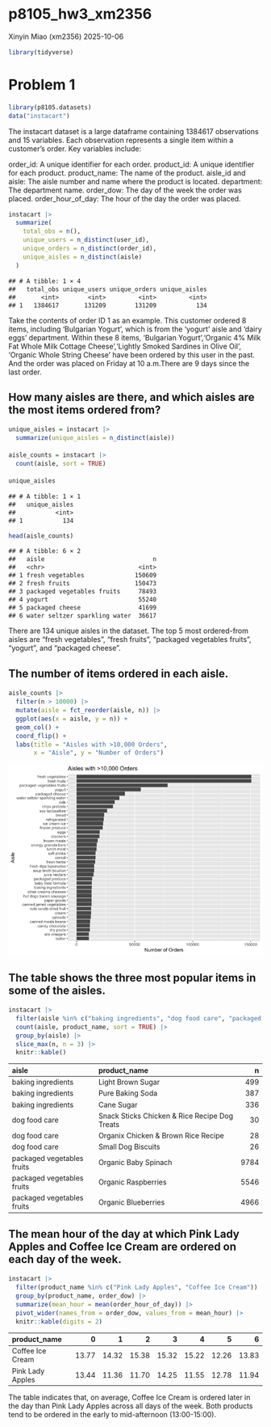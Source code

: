 p8105_hw3_xm2356
================
Xinyin Miao (xm2356)
2025-10-06

``` r
library(tidyverse)
```

# Problem 1

``` r
library(p8105.datasets)
data("instacart")
```

The instacart dataset is a large dataframe containing 1384617
observations and 15 variables. Each observation represents a single item
within a customer’s order. Key variables include:

order_id: A unique identifier for each order. product_id: A unique
identifier for each product. product_name: The name of the product.
aisle_id and aisle: The aisle number and name where the product is
located. department: The department name. order_dow: The day of the week
the order was placed. order_hour_of_day: The hour of the day the order
was placed.

``` r
instacart |> 
  summarize(
    total_obs = n(),
    unique_users = n_distinct(user_id),
    unique_orders = n_distinct(order_id),
    unique_aisles = n_distinct(aisle)
  )
```

    ## # A tibble: 1 × 4
    ##   total_obs unique_users unique_orders unique_aisles
    ##       <int>        <int>         <int>         <int>
    ## 1   1384617       131209        131209           134

Take the contents of order ID 1 as an example. This customer ordered 8
items, including ‘Bulgarian Yogurt’, which is from the ‘yogurt’ aisle
and ‘dairy eggs’ department. Within these 8 items, ‘Bulgarian
Yogurt’,‘Organic 4% Milk Fat Whole Milk Cottage Cheese’,‘Lightly Smoked
Sardines in Olive Oil’, ‘Organic Whole String Cheese’ have been ordered
by this user in the past. And the order was placed on Friday at 10
a.m.There are 9 days since the last order.

## How many aisles are there, and which aisles are the most items ordered from?

``` r
unique_aisles = instacart |> 
  summarize(unique_aisles = n_distinct(aisle))

aisle_counts = instacart |> 
  count(aisle, sort = TRUE)

unique_aisles
```

    ## # A tibble: 1 × 1
    ##   unique_aisles
    ##           <int>
    ## 1           134

``` r
head(aisle_counts)
```

    ## # A tibble: 6 × 2
    ##   aisle                              n
    ##   <chr>                          <int>
    ## 1 fresh vegetables              150609
    ## 2 fresh fruits                  150473
    ## 3 packaged vegetables fruits     78493
    ## 4 yogurt                         55240
    ## 5 packaged cheese                41699
    ## 6 water seltzer sparkling water  36617

There are 134 unique aisles in the dataset. The top 5 most ordered-from
aisles are “fresh vegetables”, “fresh fruits”, “packaged vegetables
fruits”, “yogurt”, and “packaged cheese”.

## The number of items ordered in each aisle.

``` r
aisle_counts |> 
  filter(n > 10000) |> 
  mutate(aisle = fct_reorder(aisle, n)) |> 
  ggplot(aes(x = aisle, y = n)) +
  geom_col() +
  coord_flip() +
  labs(title = "Aisles with >10,000 Orders",
       x = "Aisle", y = "Number of Orders")
```

![](p8105_hw3_xm2356_files/figure-gfm/unnamed-chunk-5-1.png)<!-- -->

## The table shows the three most popular items in some of the aisles.

``` r
instacart |> 
  filter(aisle %in% c("baking ingredients", "dog food care", "packaged vegetables fruits")) |> 
  count(aisle, product_name, sort = TRUE) |> 
  group_by(aisle) |> 
  slice_max(n, n = 3) |> 
  knitr::kable()
```

| aisle | product_name | n |
|:---|:---|---:|
| baking ingredients | Light Brown Sugar | 499 |
| baking ingredients | Pure Baking Soda | 387 |
| baking ingredients | Cane Sugar | 336 |
| dog food care | Snack Sticks Chicken & Rice Recipe Dog Treats | 30 |
| dog food care | Organix Chicken & Brown Rice Recipe | 28 |
| dog food care | Small Dog Biscuits | 26 |
| packaged vegetables fruits | Organic Baby Spinach | 9784 |
| packaged vegetables fruits | Organic Raspberries | 5546 |
| packaged vegetables fruits | Organic Blueberries | 4966 |

## The mean hour of the day at which Pink Lady Apples and Coffee Ice Cream are ordered on each day of the week.

``` r
instacart |> 
  filter(product_name %in% c("Pink Lady Apples", "Coffee Ice Cream")) |> 
  group_by(product_name, order_dow) |> 
  summarize(mean_hour = mean(order_hour_of_day)) |> 
  pivot_wider(names_from = order_dow, values_from = mean_hour) |> 
  knitr::kable(digits = 2)
```

| product_name     |     0 |     1 |     2 |     3 |     4 |     5 |     6 |
|:-----------------|------:|------:|------:|------:|------:|------:|------:|
| Coffee Ice Cream | 13.77 | 14.32 | 15.38 | 15.32 | 15.22 | 12.26 | 13.83 |
| Pink Lady Apples | 13.44 | 11.36 | 11.70 | 14.25 | 11.55 | 12.78 | 11.94 |

The table indicates that, on average, Coffee Ice Cream is ordered later
in the day than Pink Lady Apples across all days of the week. Both
products tend to be ordered in the early to mid-afternoon (13:00-15:00).
